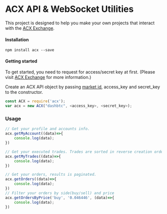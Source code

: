 # ACX API & WebSocket Utilities 
This project is designed to help you make your own projects that interact with the [ACX Exchange](https://help.acx.io/api).

#### Installation
```
npm install acx --save
```

#### Getting started
To get started, you need to request for access/secret key at first. (Please visit [ACX Exchange](https://help.acx.io/api) for more information.)

Create an ACX API object by passing [market id](https://acx.io:443//api/v2/markets.json), access_key and secret_key to the constructor. 

```javascript
const ACX = require('acx');
var acx = new ACX("dashbtc", <access_key>, <secret_key>);
```

### Usage
```javascript
// Get your profile and accounts info.
acx.getMyAccount((data)=>{
    console.log(data);
})

// Get your executed trades. Trades are sorted in reverse creation order
acx.getMyTrades((data)=>{
    console.log(data);
})

// Get your orders, results is paginated.
acx.getOrders((data)=>{
    console.log(data);
})
// Filter your orders by side(buy/sell) and price
acx.getOrdersByPrice('buy', '0.046446', (data)=>{
    console.log(data);
})

```
